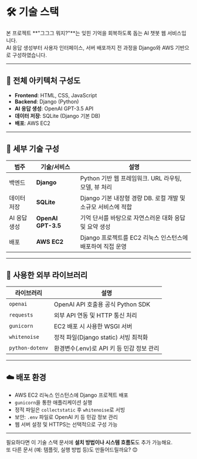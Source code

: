 # 🛠️ 기술 스택

본 프로젝트 **"그그그 뭐지?"**는 잊힌 기억을 회복하도록 돕는 AI 챗봇 웹 서비스입니다.  
AI 응답 생성부터 사용자 인터페이스, 서버 배포까지 전 과정을 Django와 AWS 기반으로 구성하였습니다.

---

## 🧩 전체 아키텍처 구성도

- **Frontend**: HTML, CSS, JavaScript
- **Backend**: Django (Python)
- **AI 응답 생성**: OpenAI GPT-3.5 API
- **데이터 저장**: SQLite (Django 기본 DB)
- **배포**: AWS EC2

---

## 🔧 세부 기술 구성

| 범주         | 기술/서비스         | 설명 |
|--------------|---------------------|------|
| 백엔드       | **Django**          | Python 기반 웹 프레임워크. URL 라우팅, 모델, 뷰 처리 |
| 데이터 저장  | **SQLite**          | Django 기본 내장형 경량 DB. 로컬 개발 및 소규모 서비스에 적합 |
| AI 응답 생성 | **OpenAI GPT-3.5**  | 기억 단서를 바탕으로 자연스러운 대화 응답 및 요약 생성 |
| 배포         | **AWS EC2**         | Django 프로젝트를 EC2 리눅스 인스턴스에 배포하여 직접 운영 |

---

## 🧪 사용한 외부 라이브러리

| 라이브러리       | 설명 |
|------------------|------|
| `openai`         | OpenAI API 호출용 공식 Python SDK |
| `requests`       | 외부 API 연동 및 HTTP 통신 처리 |
| `gunicorn`       | EC2 배포 시 사용한 WSGI 서버 |
| `whitenoise`     | 정적 파일(Django static) 서빙 최적화 |
| `python-dotenv`  | 환경변수(.env)로 API 키 등 민감 정보 관리 |

---

## ☁️ 배포 환경

- AWS EC2 리눅스 인스턴스에 Django 프로젝트 배포
- `gunicorn`을 통한 애플리케이션 실행
- 정적 파일은 `collectstatic` 후 `whitenoise`로 서빙
- 보안: `.env` 파일로 OpenAI 키 등 민감 정보 관리
- 웹 서버 설정 및 HTTPS는 선택적으로 구성 가능

---

필요하다면 이 기술 스택 문서에 **설치 방법이나 시스템 흐름도**도 추가 가능해요.  
또 다른 문서 (예: 템플릿, 실행 방법 등)도 만들어드릴까요? 😊
